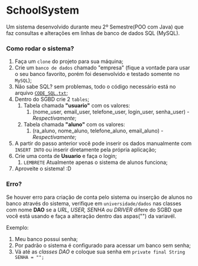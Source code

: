 # SchoolSystem
 Um sistema desenvolvido durante meu 2º Semestre(POO com Java) que faz consultas e alterações em linhas de banco de dados SQL (MySQL).

### Como rodar o sistema?
1. Faça um `clone` do projeto para sua máquina;
2. Crie um `banco de dados` chamado "empresa" (fique a vontade para usar o seu banco favorito, porém foi desenvolvido e testado somente no `MySQL`);
3. Não sabe SQL? sem problemas, todo o código necessário está no arquivo [`CODE_SQL.txt`](https://github.com/RiandSantos/SchoolSystem/blob/main/CODE_SQL.txt);
4. Dentro do SGBD crie 2 `tables`;
   1. Tabela chamada **"usuario"** com os valores:
      1. (nome_user,  email_user,  telefone_user,  login_user,  senha_user) - _Respectivamente_;
   2.  Tabela chamada **"aluno"** com os valores:
       1. (ra_aluno,  nome_aluno,  telefone_aluno,  email_aluno) - _Respectivamente_;
5. A partir do passo anterior você pode inserir os dados manualmente com `INSERT INTO` ou inserir diretamente pela própria aplicação;
6. Crie uma conta de **Usuario** e faça o login;
   1. `LEMBRETE` Atualmente apenas o sistema de alunos funciona;
7. Aproveite o sistema! :D

### Erro?
Se houver erro para criação de conta pelo sistema ou inserção de alunos no banco através do sistema, verifique em `universidade/dados`  nas classes com nome **DAO** se a _URL, USER, SENHA ou DRIVER_ difere do SGBD que você está usando e faça a alteração dentro das aspas("") da variavél.

Exemplo:
1. Meu banco possui senha;
2. Por padrão o sistema é configurado para acessar um banco sem senha;
3. Vá até as _classes DAO_ e coloque sua senha em `private final String SENHA = "";`
